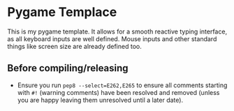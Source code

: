 # Pygame Templace

This is my pygame template. It allows for a smooth reactive typing interface, as all keyboard inputs are well defined. Mouse inputs and other standard things like screen size are already defined too.

## Before compiling/releasing
- Ensure you run `pep8 --select=E262,E265` to ensure all comments starting with `#!` (warning comments) have been resolved and removed (unless you are happy leaving them unresolved until a later date).
